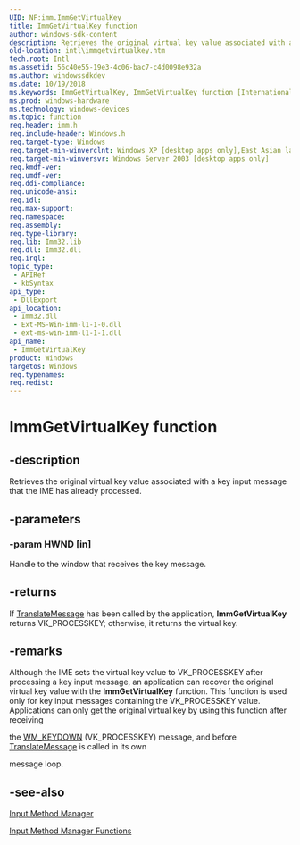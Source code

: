 ```yaml
---
UID: NF:imm.ImmGetVirtualKey
title: ImmGetVirtualKey function
author: windows-sdk-content
description: Retrieves the original virtual key value associated with a key input message that the IME has already processed.
old-location: intl\immgetvirtualkey.htm
tech.root: Intl
ms.assetid: 56c40e55-19e3-4c06-bac7-c4d0098e932a
ms.author: windowssdkdev
ms.date: 10/19/2018
ms.keywords: ImmGetVirtualKey, ImmGetVirtualKey function [Internationalization for Windows Applications], _win32_ImmGetVirtualKey, imm/ImmGetVirtualKey, intl.immgetvirtualkey
ms.prod: windows-hardware
ms.technology: windows-devices
ms.topic: function
req.header: imm.h
req.include-header: Windows.h
req.target-type: Windows
req.target-min-winverclnt: Windows XP [desktop apps only],East Asian language support installed.
req.target-min-winversvr: Windows Server 2003 [desktop apps only]
req.kmdf-ver: 
req.umdf-ver: 
req.ddi-compliance: 
req.unicode-ansi: 
req.idl: 
req.max-support: 
req.namespace: 
req.assembly: 
req.type-library: 
req.lib: Imm32.lib
req.dll: Imm32.dll
req.irql: 
topic_type:
 - APIRef
 - kbSyntax
api_type:
 - DllExport
api_location:
 - Imm32.dll
 - Ext-MS-Win-imm-l1-1-0.dll
 - ext-ms-win-imm-l1-1-1.dll
api_name:
 - ImmGetVirtualKey
product: Windows
targetos: Windows
req.typenames: 
req.redist: 
---
```


# ImmGetVirtualKey function


## -description


Retrieves the original virtual key value associated with a key input message that the IME has already processed.


## -parameters




### -param HWND [in]

Handle to the window that receives the key message.


## -returns



If <a href="https://msdn.microsoft.com/en-us/library/ms644955(v=VS.85).aspx">TranslateMessage</a> has been called by the application, <b>ImmGetVirtualKey</b> returns VK_PROCESSKEY; otherwise, it returns the virtual key.




## -remarks



Although the IME sets the virtual key value to VK_PROCESSKEY after processing a key input message, an application can recover the original virtual key value with the <b>ImmGetVirtualKey</b> function. This function is used only for key input messages containing the VK_PROCESSKEY value. Applications can only get the original virtual key by using this function after receiving 

the <a href="https://msdn.microsoft.com/en-us/library/ms646280(v=VS.85).aspx">WM_KEYDOWN</a> (VK_PROCESSKEY) message, and before <a href="https://msdn.microsoft.com/en-us/library/ms644955(v=VS.85).aspx">TranslateMessage</a> is called in its own 

message loop.




## -see-also




<a href="https://msdn.microsoft.com/3e23e004-514a-4021-bd20-5ac55547258f">Input Method Manager</a>



<a href="https://msdn.microsoft.com/833c07eb-0ecf-41e2-9e01-8d83e51ffcef">Input Method Manager Functions</a>
 

 

